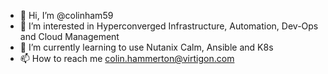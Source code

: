 - 👋 Hi, I’m @colinham59
- 👀 I’m interested in Hyperconverged Infrastructure, Automation, Dev-Ops and Cloud Management
- 🌱 I’m currently learning to use Nutanix Calm, Ansible and K8s
- 📫 How to reach me colin.hammerton@virtigon.com

<!---
colinham59/colinham59 is a ✨ special ✨ repository because its `README.md` (this file) appears on your GitHub profile.
You can click the Preview link to take a look at your changes.
--->
